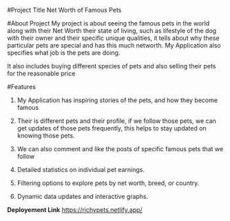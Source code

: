 #Project Title
Net Worth of Famous Pets

#About Project
My project is about seeing the famous pets in the world along with their Net Worth their state of living, such as lifestyle of the dog with their owner and their specific unique qualities, it tells about why these particular pets are special and has this much networth. My Application also specifies what job is the pets are doing.

It also includes buying different species of pets and also selling their pets for the reasonable price

#Features

1. My Application has inspiring stories of the pets, and how they become famous

2. Their is different pets and their profile, if we follow those pets, we can get updates of those pets frequently, this helps to stay updated on knowing those pets.

3. We can also comment and like the posts of specific famous pets that we follow

4. Detailed statistics on individual pet earnings.

5. Filtering options to explore pets by net worth, breed, or country.

6. Dynamic data updates and interactive graphs.

**Deployement Link**
https://richypets.netlify.app/